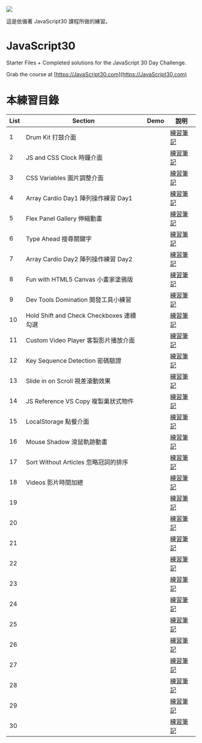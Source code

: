 ﻿![](https://javascript30.com/images/JS3-social-share.png)

這是依循著 JavaScript30 課程所做的練習。

# JavaScript30

Starter Files + Completed solutions for the JavaScript 30 Day Challenge.

Grab the course at [https://JavaScript30.com](https://JavaScript30.com)

# 本練習目錄

| List | Section                                  | Demo | 說明                                                                                                                 |
| ---- | ---------------------------------------- | ---- | -------------------------------------------------------------------------------------------------------------------- |
| 1    | Drum Kit 打鼓介面                        |      | [練習筆記](https://github.com/onlystp417/JavaScript-30/tree/master/01%20-%20JavaScript%20Drum%20Kit)                 |
| 2    | JS and CSS Clock 時鐘介面                |      | [練習筆記](https://github.com/onlystp417/JavaScript-30/tree/master/02%20-%20JS%20and%20CSS%20Clock)                  |
| 3    | CSS Variables 圖片調整介面               |      | [練習筆記](https://github.com/onlystp417/JavaScript-30/tree/master/03%20-%20CSS%20Variables)                         |
| 4    | Array Cardio Day1 陣列操作練習 Day1      |      | [練習筆記](https://github.com/onlystp417/JavaScript-30/tree/master/04%20-%20Array%20Cardio%20Day%201)                |
| 5    | Flex Panel Gallery 伸縮動畫              |      | [練習筆記](https://github.com/onlystp417/JavaScript-30/tree/master/05%20-%20Flex%20Panel%20Gallery)                  |
| 6    | Type Ahead 搜尋關鍵字                    |      | [練習筆記](https://github.com/onlystp417/JavaScript-30/tree/master/06%20-%20Type%20Ahead)                            |
| 7    | Array Cardio Day2 陣列操作練習 Day2      |      | [練習筆記](https://github.com/onlystp417/JavaScript-30/tree/master/07%20-%20Array%20Cardio%20Day%202)                |
| 8    | Fun with HTML5 Canvas 小畫家塗鴉版       |      | [練習筆記](https://github.com/onlystp417/JavaScript-30/tree/master/08%20-%20Fun%20with%20HTML5%20Canvas)             |
| 9    | Dev Tools Domination 開發工具小練習      |      | [練習筆記](https://github.com/onlystp417/JavaScript-30/tree/master/09%20-%20Dev%20Tools%20Domination)                |
| 10   | Hold Shift and Check Checkboxes 連續勾選 |      | [練習筆記](https://github.com/onlystp417/JavaScript-30/tree/master/10%20-%20Hold%20Shift%20and%20Check%20Checkboxes) |
| 11   | Custom Video Player 客製影片播放介面     |      | [練習筆記](https://github.com/onlystp417/JavaScript-30/tree/master/11%20-%20Custom%20Video%20Player)                 |
| 12   | Key Sequence Detection 密碼驗證          |      | [練習筆記](https://github.com/onlystp417/JavaScript-30/tree/master/12%20-%20Key%20Sequence%20Detection)              |
| 13   | Slide in on Scroll 視差滾動效果          |      | [練習筆記](https://github.com/onlystp417/JavaScript-30/tree/master/13%20-%20Slide%20in%20on%20Scroll)                |
| 14   | JS Reference VS Copy 複製巢狀式物件      |      | [練習筆記](https://github.com/onlystp417/JavaScript-30/tree/master/14%20-%20JavaScript%20References%20VS%20Copying)  |
| 15   | LocalStorage 點餐介面                    |      | [練習筆記](https://github.com/onlystp417/JavaScript-30/tree/master/15%20-%20LocalStorage)                            |
| 16   | Mouse Shadow 滑鼠軌跡動畫                |      | [練習筆記](https://github.com/onlystp417/JavaScript-30/tree/master/16%20-%20Mouse%20Move%20Shadow)                   |
| 17   | Sort Without Articles 忽略冠詞的排序     |      | [練習筆記](https://github.com/onlystp417/JavaScript-30/tree/master/17%20-%20Sort%20Without%20Articles)               |
| 18   | Videos 影片時間加總                      |      | [練習筆記](https://github.com/onlystp417/JavaScript-30/tree/master/18%20-%20Adding%20Up%20Times%20with%20Reduce)     |
| 19   |                                          |      | [練習筆記]()                                                                                                         |
| 20   |                                          |      | [練習筆記]()                                                                                                         |
| 21   |                                          |      | [練習筆記]()                                                                                                         |
| 22   |                                          |      | [練習筆記]()                                                                                                         |
| 23   |                                          |      | [練習筆記]()                                                                                                         |
| 24   |                                          |      | [練習筆記]()                                                                                                         |
| 25   |                                          |      | [練習筆記]()                                                                                                         |
| 26   |                                          |      | [練習筆記]()                                                                                                         |
| 27   |                                          |      | [練習筆記]()                                                                                                         |
| 28   |                                          |      | [練習筆記]()                                                                                                         |
| 29   |                                          |      | [練習筆記]()                                                                                                         |
| 30   |                                          |      | [練習筆記]()                                                                                                         |
